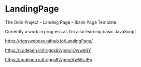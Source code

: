 # LandingPage
The Odin Project - Landing Page - Blank Page Template

Currently a work in progress as I'm also learning basic JavaScript


https://riggswebdev.github.io/LandingPage/


https://codepen.io/hriggs92/pen/jOwweGY

https://codepen.io/hriggs92/pen/VwWzJBp
